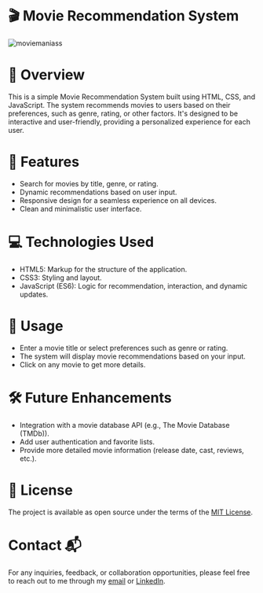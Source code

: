 # 🎬 Movie Recommendation System
![moviemaniass](https://github.com/user-attachments/assets/50c814f5-2b13-444f-8b66-a7917fb91942)
# 📖 Overview
This is a simple Movie Recommendation System built using HTML, CSS, and JavaScript. The system recommends movies to users based on their preferences, such as genre, rating, or other factors. It's designed to be interactive and user-friendly, providing a personalized experience for each user.

# 🚀 Features
- Search for movies by title, genre, or rating.
- Dynamic recommendations based on user input.
- Responsive design for a seamless experience on all devices.
- Clean and minimalistic user interface.

# 💻 Technologies Used
- HTML5: Markup for the structure of the application.
- CSS3: Styling and layout.
- JavaScript (ES6): Logic for recommendation, interaction, and dynamic updates.

# 🔧 Usage
- Enter a movie title or select preferences such as genre or rating.
- The system will display movie recommendations based on your input.
- Click on any movie to get more details.

# 🛠 Future Enhancements
- Integration with a movie database API (e.g., The Movie Database (TMDb)).
- Add user authentication and favorite lists.
- Provide more detailed movie information (release date, cast, reviews, etc.).

# 📄 License
The project is available as open source under the terms of the [MIT License](https://github.com/BSKalsi0/Movie_Rec_Website/blob/main/LICENSE).

# Contact 📬
For any inquiries, feedback, or collaboration opportunities, please feel free to reach out to me through my [email](balwindersinghkalsi0@gmail.com) or [LinkedIn](https://www.linkedin.com/in/balwindersinghkalsi/).

